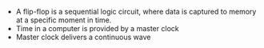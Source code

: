 - A flip-flop is a sequential logic circuit, where data is captured to memory at a specific moment in time.
- Time in a computer is provided by a master clock
- Master clock delivers a continuous wave 
